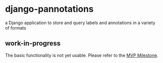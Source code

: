 # django-pannotations
a Django application to store and query labels and annotations in a variety of formats

## work-in-progress
The basic functionality is not yet usable. Please refer to the [MVP Milestone](https://github.com/ResonantGeoData/django-pannotations/milestone/1).
